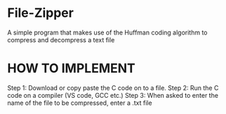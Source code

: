 # File-Zipper
A simple program that makes use of the Huffman coding algorithm to compress and decompress a text file

# HOW TO IMPLEMENT
Step 1: 
Download or copy paste the C code on to a file.
Step 2: 
Run the C code on a compiler (VS code, GCC etc.)
Step 3: 
When asked to enter the name of the file to be compressed, enter a .txt file

